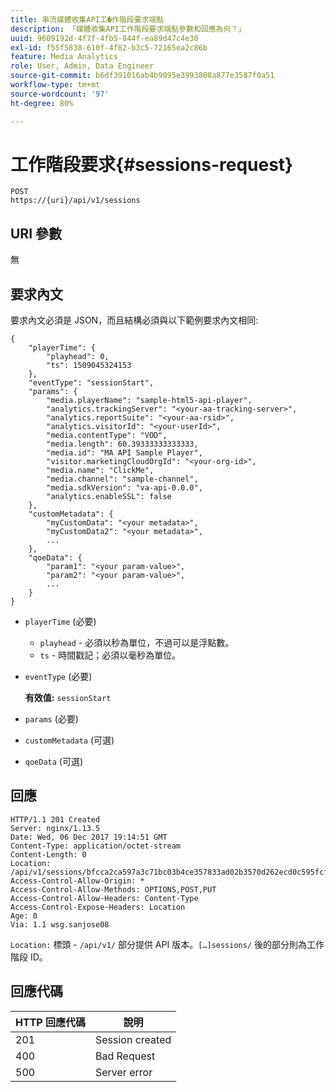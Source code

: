 ```yaml
---
title: 串流媒體收集API工�作階段要求端點
description: 「媒體收集API工作階段要求端點參數和回應為何？」
uuid: 9609192d-4f7f-4fb5-844f-ea89d47c4e30
exl-id: f55f5838-610f-4f82-b3c5-72165ea2c86b
feature: Media Analytics
role: User, Admin, Data Engineer
source-git-commit: b6df391016ab4b9095e3993808a877e3587f0a51
workflow-type: tm+mt
source-wordcount: '97'
ht-degree: 80%

---
```


# 工作階段要求{#sessions-request}

```
POST 
https://{uri}/api/v1/sessions
```

## URI 參數

無

## 要求內文

要求內文必須是 JSON，而且結構必須與以下範例要求內文相同:

```
{ 
    "playerTime": { 
        "playhead": 0, 
        "ts": 1509045324153 
    }, 
    "eventType": "sessionStart", 
    "params": { 
        "media.playerName": "sample-html5-api-player", 
        "analytics.trackingServer": "<your-aa-tracking-server>", 
        "analytics.reportSuite": "<your-aa-rsid>", 
        "analytics.visitorId": "<your-userId>", 
        "media.contentType": "VOD", 
        "media.length": 60.39333333333333, 
        "media.id": "MA API Sample Player", 
        "visitor.marketingCloudOrgId": "<your-org-id>", 
        "media.name": "ClickMe", 
        "media.channel": "sample-channel", 
        "media.sdkVersion": "va-api-0.0.0", 
        "analytics.enableSSL": false 
    }, 
    "customMetadata": { 
        "myCustomData": "<your metadata>", 
        "myCustomData2": "<your metadata>", 
        ... 
    }, 
    "qoeData": { 
        "param1": "<your param-value>", 
        "param2": "<your param-value>", 
        ... 
    } 
}
```

* `playerTime` (必要)
   * `playhead` - 必須以秒為單位，不過可以是浮點數。
   * `ts` - 時間戳記；必須以毫秒為單位。
* `eventType` (必要)

   **有效值:** `sessionStart`
* `params` (必要)
* `customMetadata` (可選)
* `qoeData` (可選)

## 回應

```
HTTP/1.1 201 Created 
Server: nginx/1.13.5 
Date: Wed, 06 Dec 2017 19:14:51 GMT 
Content-Type: application/octet-stream 
Content-Length: 0 
Location: /api/v1/sessions/bfcca2ca597a3c71bc03b4ce357833ad02b3570d262ecd0c595fcf8f2ae4df58 
Access-Control-Allow-Origin: * 
Access-Control-Allow-Methods: OPTIONS,POST,PUT 
Access-Control-Allow-Headers: Content-Type 
Access-Control-Expose-Headers: Location 
Age: 0 
Via: 1.1 wsg.sanjose08
```

`Location:` 標頭 - `/api/v1/` 部分提供 API 版本。`[…]sessions/` 後的部分則為工作階段 ID。

## 回應代碼

| HTTP 回應代碼 | 說明 |
|---|---|
| 201 | Session created |
| 400 | Bad Request |
| 500 | Server error |
